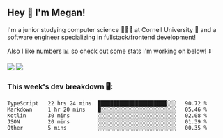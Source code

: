 ## Hey 👋 I'm Megan! 
I'm a junior studying computer science 👩🏻‍💻 at Cornell University 🐻 and a software engineer specializing in fullstack/frontend development!

Also I like numbers 📊 so check out some stats I'm working on below! ⬇️

<img src="https://github-readme-stats.vercel.app/api?username=meganyin13&show_icons=true&hide=stars&count_private=true" />

<img src="https://github-readme-stats.vercel.app/api/top-langs/?username=meganyin13&layout=compact&hide=Jupyter%20Notebook" />

### This week's dev breakdown 🖥:
<!--START_SECTION:waka-->
```text
TypeScript   22 hrs 24 mins  ██████████████████████░░░   90.72 % 
Markdown     1 hr 20 mins    █░░░░░░░░░░░░░░░░░░░░░░░░   05.46 % 
Kotlin       30 mins         ░░░░░░░░░░░░░░░░░░░░░░░░░   02.08 % 
JSON         20 mins         ░░░░░░░░░░░░░░░░░░░░░░░░░   01.39 % 
Other        5 mins          ░░░░░░░░░░░░░░░░░░░░░░░░░   00.35 %
```
<!--END_SECTION:waka-->